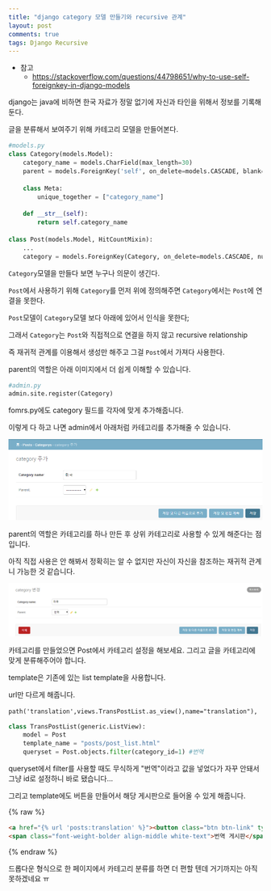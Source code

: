 ```yaml
---
title: "django category 모델 만들기와 recursive 관계"
layout: post
comments: true
tags: Django Recursive
---
```


* 참고
  * <https://stackoverflow.com/questions/44798651/why-to-use-self-foreignkey-in-django-models>

django는 java에 비하면 한국 자료가 정말 없기에 자신과 타인을 위해서 정보를 기록해둔다.

글을 분류해서 보여주기 위해 카테고리 모델을 만들어본다.

```python
#models.py
class Category(models.Model):
    category_name = models.CharField(max_length=30)
    parent = models.ForeignKey('self', on_delete=models.CASCADE, blank=True, null=True)

    class Meta:
        unique_together = ["category_name"]
    
    def __str__(self):
        return self.category_name
    
class Post(models.Model, HitCountMixin):
    ...
    category = models.ForeignKey(Category, on_delete=models.CASCADE, null=True)
```

`Category`모델을 만들다 보면 누구나 의문이 생긴다.

`Post`에서 사용하기 위해 `Category`를 먼저 위에 정의해주면 `Category`에서는 `Post`에 연결을 못한다.

`Post`모델이 `Category`모델 보다 아래에 있어서 인식을 못한다;


그래서 `Category`는 `Post`와 직접적으로 연결을 하지 않고 recursive relationship

즉 재귀적 관계를 이용해서 생성만 해주고 그걸 `Post`에서 가져다 사용한다.

parent의 역할은 아래 이미지에서 더 쉽게 이해할 수 있습니다.


```python
#admin.py
admin.site.register(Category)
```

fomrs.py에도 category 필드를 각자에 맞게 추가해줍니다.

이렇게 다 하고 나면 admin에서 아래처럼 카테고리를 추가해줄 수 있습니다.


<img src="/images/category1.png">

parent의 역할은 카테고리를 하나 만든 후 상위 카테고리로 사용할 수 있게 해준다는 점입니다.

아직 직접 사용은 안 해봐서 정확히는 알 수 없지만 자신이 자신을 참조하는 재귀적 관계니 가능한 것 같습니다.

<img src="/images/category2.png">

카테고리를 만들었으면 Post에서 카테고리 설정을 해보세요.
그리고 글을 카테고리에 맞게 분류해주어야 합니다.

template은 기존에 있는 list template을 사용합니다.

url만 다르게 해줍니다.

`path('translation',views.TransPostList.as_view(),name="translation"),`

```python
class TransPostList(generic.ListView):
    model = Post
    template_name = "posts/post_list.html"
    queryset = Post.objects.filter(category_id=1) #번역
```

queryset에서 filter를 사용할 때도 무식하게 "번역"이라고 값을 넣었다가 자꾸 안돼서 그냥 id로 설정하니 바로 됐습니다...

그리고 template에도 버튼을 만들어서 해당 게시판으로 들어올 수 있게 해줍니다.

{% raw %}

```html
<a href="{% url 'posts:translation' %}"><button class="btn btn-link" type="button">
<span class="font-weight-bolder align-middle white-text">번역 게시판</span></button></a>
```

{% endraw %}

드롭다운 형식으로 한 페이지에서 카테고리 분류를 하면 더 편할 텐데 거기까지는 아직 못하겠네요 ㅠ